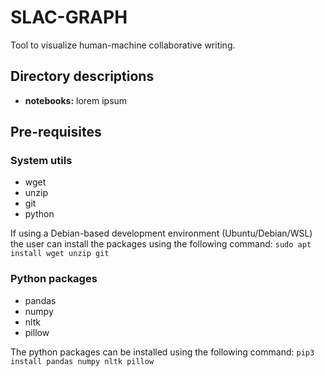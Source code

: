 # SLAC-GRAPH
Tool to visualize human-machine collaborative writing.

## Directory descriptions
- **notebooks:** lorem ipsum

## Pre-requisites

### System utils
- wget
- unzip
- git
- python

If using a Debian-based development environment (Ubuntu/Debian/WSL) the user can install the packages using the following command:
`sudo apt install wget unzip git`

### Python packages
- pandas
- numpy
- nltk
- pillow

The python packages can be installed using the following command:
`pip3 install pandas numpy nltk pillow`
